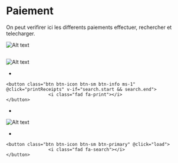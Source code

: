 # Paiement
On peut verifirer ici les differents paiements effectuer, rechercher et telecharger.

![Alt text](/public/paiement.png)

##

![Alt text](/public/telecharger_paiement.png)

*
```template
<button class="btn btn-icon btn-sm btn-info ms-1" @click="printReceipts" v-if="search.start && search.end">
                <i class="fad fa-print"></i>
</button>

```
*

![Alt text](/public/recherche_paiement.png)

*

```template
<button class="btn btn-icon btn-sm btn-primary" @click="load">
                <i class="fad fa-search"></i>
</button>

```
